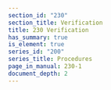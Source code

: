 ```yaml
---
section_id: "230"
section_title: Verification
title: 230 Verification
has_summary: true
is_element: true
series_id: "200"
series_title: Procedures
page_in_manual: 230-1
document_depth: 2
---
```

